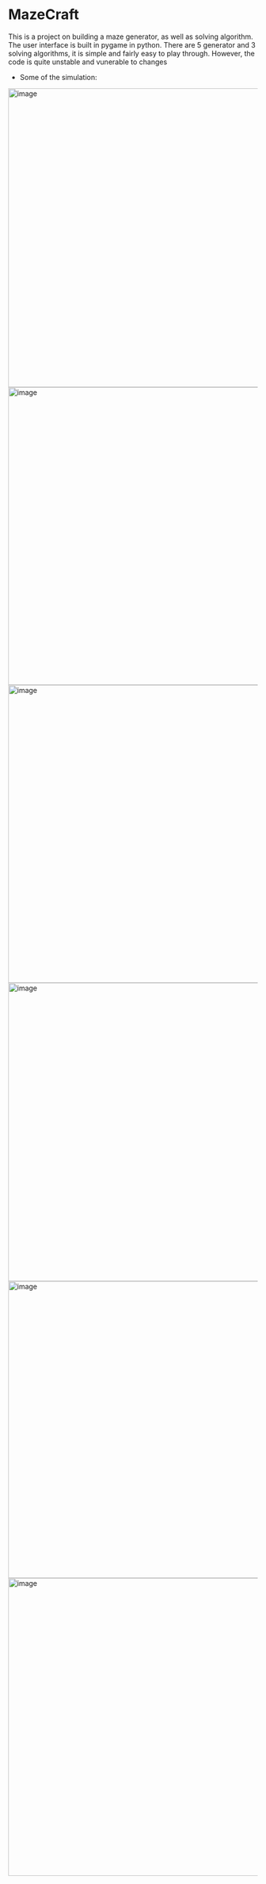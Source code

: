 # MazeCraft

This is a project on building a maze generator, as well as solving algorithm. The user interface is built in pygame in python. There are 5 generator and 3 solving algorithms, it is simple and fairly easy to play through. However, the code is quite unstable and vunerable to changes

- Some of the simulation:
<img width="603" alt="image" src="https://github.com/LuongVu307/MazeCraft/assets/132726554/f882f53c-a993-4560-9714-a466e0e2c18b">

<img width="601" alt="image" src="https://github.com/LuongVu307/MazeCraft/assets/132726554/ebb5f43c-b78d-488b-aad7-72164a10e5bb">

<img width="601" alt="image" src="https://github.com/LuongVu307/MazeCraft/assets/132726554/38d4822e-ec86-42a2-94f9-20d0dce55f9b">

<img width="602" alt="image" src="https://github.com/LuongVu307/MazeCraft/assets/132726554/08845b82-e599-4957-bf2a-303b989cba07">

<img width="599" alt="image" src="https://github.com/LuongVu307/MazeCraft/assets/132726554/9bd43444-2548-4878-9ad6-5105c3a60421">

<img width="601" alt="image" src="https://github.com/LuongVu307/MazeCraft/assets/132726554/2574b1cf-55ed-4a30-9674-742507504459">

